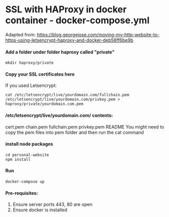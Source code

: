# SSL with HAProxy in docker container - docker-compose.yml
Adapted from:
https://blog.georgejose.com/moving-my-http-website-to-https-using-letsencrypt-haproxy-and-docker-deb56ff6be9b

#### Add a folder under folder haproxy called "private"
```
mkdir haproxy/private
```

#### Copy your SSL certificates here
If you used Letsencrypt:
```
cat /etc/letsencrypt/live/yourdomain.com/fullchain.pem /etc/letsencrypt/live/yourdomain.com/privkey.pem > haproxy/private/yourdomain.com.pem
```

#### /etc/letsencrypt/live/yourdomain.com/ contents:
cert.pem       chain.pem      fullchain.pem  privkey.pem    README
You might need to copy the pem files into pem folder and then run the cat command

#### install node packages
```
cd personal-website
npm install
```


#### Run 
```
docker-compose up
```

#### Pre-requisites:
1. Ensure server ports 443, 80 are open
2. Ensure docker is installed

